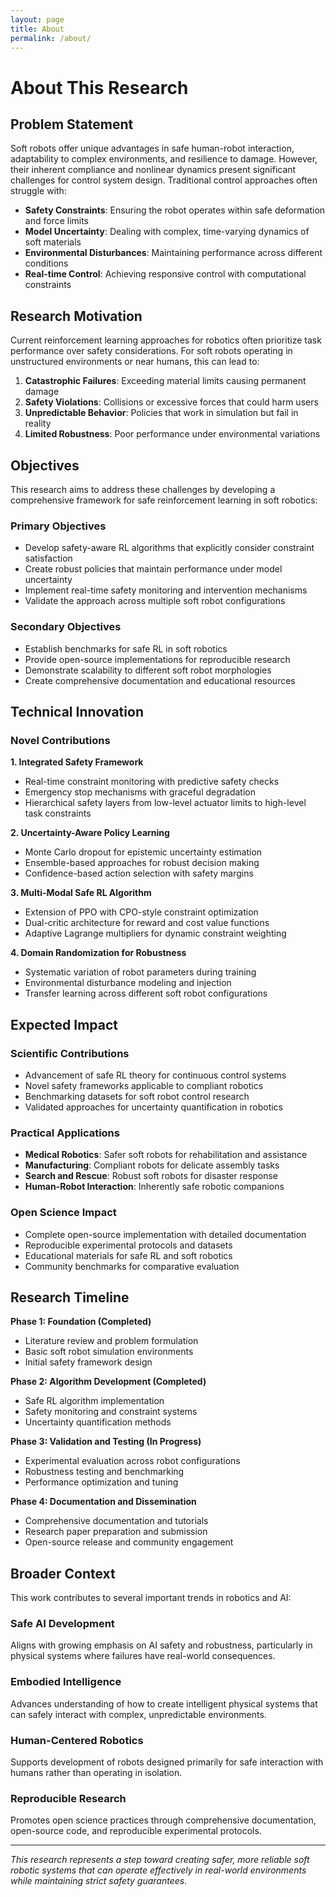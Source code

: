 ```yaml
---
layout: page
title: About
permalink: /about/
---
```


# About This Research

## Problem Statement

Soft robots offer unique advantages in safe human-robot interaction, adaptability to complex environments, and resilience to damage. However, their inherent compliance and nonlinear dynamics present significant challenges for control system design. Traditional control approaches often struggle with:

- **Safety Constraints**: Ensuring the robot operates within safe deformation and force limits
- **Model Uncertainty**: Dealing with complex, time-varying dynamics of soft materials  
- **Environmental Disturbances**: Maintaining performance across different conditions
- **Real-time Control**: Achieving responsive control with computational constraints

## Research Motivation

Current reinforcement learning approaches for robotics often prioritize task performance over safety considerations. For soft robots operating in unstructured environments or near humans, this can lead to:

1. **Catastrophic Failures**: Exceeding material limits causing permanent damage
2. **Safety Violations**: Collisions or excessive forces that could harm users
3. **Unpredictable Behavior**: Policies that work in simulation but fail in reality
4. **Limited Robustness**: Poor performance under environmental variations

## Objectives

This research aims to address these challenges by developing a comprehensive framework for safe reinforcement learning in soft robotics:

### Primary Objectives
- Develop safety-aware RL algorithms that explicitly consider constraint satisfaction
- Create robust policies that maintain performance under model uncertainty
- Implement real-time safety monitoring and intervention mechanisms
- Validate the approach across multiple soft robot configurations

### Secondary Objectives
- Establish benchmarks for safe RL in soft robotics
- Provide open-source implementations for reproducible research
- Demonstrate scalability to different soft robot morphologies
- Create comprehensive documentation and educational resources

## Technical Innovation

### Novel Contributions

**1. Integrated Safety Framework**
- Real-time constraint monitoring with predictive safety checks
- Emergency stop mechanisms with graceful degradation
- Hierarchical safety layers from low-level actuator limits to high-level task constraints

**2. Uncertainty-Aware Policy Learning**
- Monte Carlo dropout for epistemic uncertainty estimation
- Ensemble-based approaches for robust decision making
- Confidence-based action selection with safety margins

**3. Multi-Modal Safe RL Algorithm**
- Extension of PPO with CPO-style constraint optimization
- Dual-critic architecture for reward and cost value functions
- Adaptive Lagrange multipliers for dynamic constraint weighting

**4. Domain Randomization for Robustness**
- Systematic variation of robot parameters during training
- Environmental disturbance modeling and injection
- Transfer learning across different soft robot configurations

## Expected Impact

### Scientific Contributions
- Advancement of safe RL theory for continuous control systems
- Novel safety frameworks applicable to compliant robotics
- Benchmarking datasets for soft robot control research
- Validated approaches for uncertainty quantification in robotics

### Practical Applications
- **Medical Robotics**: Safer soft robots for rehabilitation and assistance
- **Manufacturing**: Compliant robots for delicate assembly tasks  
- **Search and Rescue**: Robust soft robots for disaster response
- **Human-Robot Interaction**: Inherently safe robotic companions

### Open Science Impact
- Complete open-source implementation with detailed documentation
- Reproducible experimental protocols and datasets
- Educational materials for safe RL and soft robotics
- Community benchmarks for comparative evaluation

## Research Timeline

**Phase 1: Foundation (Completed)**
- Literature review and problem formulation
- Basic soft robot simulation environments
- Initial safety framework design

**Phase 2: Algorithm Development (Completed)**
- Safe RL algorithm implementation  
- Safety monitoring and constraint systems
- Uncertainty quantification methods

**Phase 3: Validation and Testing (In Progress)**
- Experimental evaluation across robot configurations
- Robustness testing and benchmarking
- Performance optimization and tuning

**Phase 4: Documentation and Dissemination**
- Comprehensive documentation and tutorials
- Research paper preparation and submission
- Open-source release and community engagement

## Broader Context

This work contributes to several important trends in robotics and AI:

### Safe AI Development
Aligns with growing emphasis on AI safety and robustness, particularly in physical systems where failures have real-world consequences.

### Embodied Intelligence  
Advances understanding of how to create intelligent physical systems that can safely interact with complex, unpredictable environments.

### Human-Centered Robotics
Supports development of robots designed primarily for safe interaction with humans rather than operating in isolation.

### Reproducible Research
Promotes open science practices through comprehensive documentation, open-source code, and reproducible experimental protocols.

---

*This research represents a step toward creating safer, more reliable soft robotic systems that can operate effectively in real-world environments while maintaining strict safety guarantees.*
